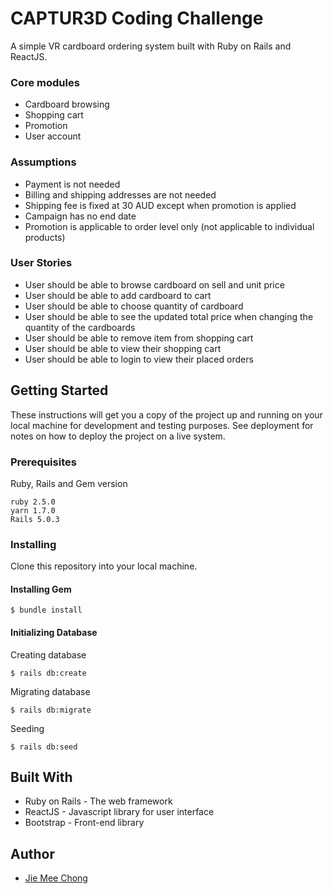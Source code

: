 # CAPTUR3D Coding Challenge

A simple VR cardboard ordering system built with Ruby on Rails and ReactJS.

### Core modules

* Cardboard browsing
* Shopping cart
* Promotion
* User account

### Assumptions

* Payment is not needed
* Billing and shipping addresses are not needed
* Shipping fee is fixed at 30 AUD except when promotion is applied
* Campaign has no end date
* Promotion is applicable to order level only (not applicable to individual products)

### User Stories

* User should be able to browse cardboard on sell and unit price
* User should be able to add cardboard to cart
* User should be able to choose quantity of cardboard
* User should be able to see the updated total price when changing the quantity of the cardboards
* User should be able to remove item from shopping cart
* User should be able to view their shopping cart
* User should be able to login to view their placed orders

## Getting Started

These instructions will get you a copy of the project up and running on your local machine for development and testing purposes. See deployment for notes on how to deploy the project on a live system.

### Prerequisites

Ruby, Rails and Gem version

```
ruby 2.5.0
yarn 1.7.0
Rails 5.0.3
```

### Installing

Clone this repository into your local machine.

#### Installing Gem

```
$ bundle install
```

#### Initializing Database

Creating database

```
$ rails db:create
```

Migrating database

```
$ rails db:migrate
```

Seeding

```
$ rails db:seed
```

## Built With

* Ruby on Rails - The web framework
* ReactJS - Javascript library for user interface
* Bootstrap - Front-end library

## Author

* [Jie Mee Chong](https://jiemeechong.me)
